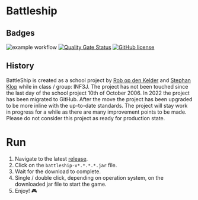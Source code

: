 # Battleship

## Badges
![example workflow](https://github.com/Kelderro/School.Hro.2006-2007.Battleship/actions/workflows/build-release.yml/badge.svg)
[![Quality Gate Status](https://sonarcloud.io/api/project_badges/measure?project=Kelderro_School.Hro.2006-2007.Battleship&metric=alert_status)](https://sonarcloud.io/summary/new_code?id=Kelderro_School.Hro.2006-2007.Battleship)
[![GitHub license](https://img.shields.io/badge/license-MIT-blue.svg)](../LICENSE.md)

## History
BattleShip is created as a school project by [Rob op den Kelder](https://github.com/Kelderro/) and [Stephan Klop](https://github.com/Klopperz) while in class / group: INF3J. The project has not been touched since the last day of the school project 10th of October 2006. In 2022 the project has been migrated to GitHub. After the move the project has been upgraded to be more inline with the up-to-date standards. The project will stay work in progress for a while as there are many improvement points to be made. Please do not consider this project as ready for production state.

# Run
1. Navigate to the latest [release](https://github.com/Kelderro/School.Hro.2006-2007.Battleship/releases/latest/download/).
0. Click on the `battleship-v*.*.*.*.jar` file.
0. Wait for the download to complete.
0. Single / double click, depending on operation system, on the downloaded jar file to start the game.
0. Enjoy! :video_game:
